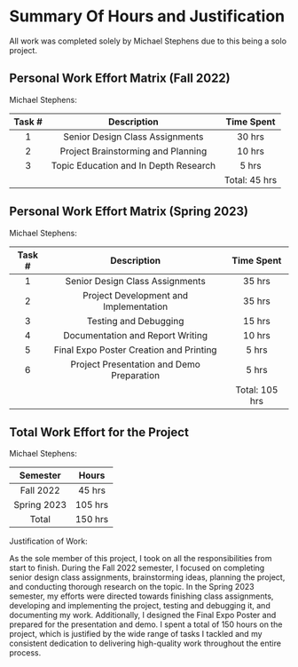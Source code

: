 # Summary Of Hours and Justification

All work was completed solely by Michael Stephens due to this being a solo project. 

## Personal Work Effort Matrix (Fall 2022)
Michael Stephens:

Task # | Description | Time Spent
:-----:|:-----------:|:----------:
1|Senior Design Class Assignments|30 hrs
2|Project Brainstorming and Planning|10 hrs
3|Topic Education and In Depth Research|5 hrs
|||Total: 45 hrs

## Personal Work Effort Matrix (Spring 2023)
Michael Stephens:

Task # | Description | Time Spent
:-----:|:-----------:|:----------:
1|Senior Design Class Assignments|35 hrs
2|Project Development and Implementation|35 hrs
3|Testing and Debugging|15 hrs
4|Documentation and Report Writing|10 hrs
5|Final Expo Poster Creation and Printing|5 hrs
6|Project Presentation and Demo Preparation|5 hrs
|||Total: 105 hrs

## Total Work Effort for the Project
Michael Stephens:

Semester | Hours
:-------:|:-----:
Fall 2022|45 hrs
Spring 2023|105 hrs
Total|150 hrs

Justification of Work:

As the sole member of this project, I took on all the responsibilities from start to finish. During the Fall 2022 semester, I focused on completing senior design class assignments, brainstorming ideas, planning the project, and conducting thorough research on the topic. In the Spring 2023 semester, my efforts were directed towards finishing class assignments, developing and implementing the project, testing and debugging it, and documenting my work. Additionally, I designed the Final Expo Poster and prepared for the presentation and demo. I spent a total of 150 hours on the project, which is justified by the wide range of tasks I tackled and my consistent dedication to delivering high-quality work throughout the entire process.
